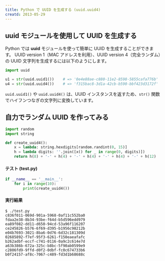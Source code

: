 ```yaml
---
title: Python で UUID を生成する (uuid.uuid4)
creatd: 2013-05-29
---
```


uuid モジュールを使用して UUID を生成する
----

Python では **uuid** モジュールを使って簡単に UUID を生成することができます。
UUID version 1（MAC アドレスを利用）、UUID version 4（完全ランダム）の UUID 文字列を生成するには以下のようにします。

```python
import uuid

u1 = str(uuid.uuid1())    # => '0e4e88ae-c880-11e2-8598-5855cafa776b'
u4 = str(uuid.uuid4())    # => 'f315bac8-3d1a-42cb-b590-bbf423d3172f'
```

`uuid.uuid1()` や `uuid.uuid4()` は、UUID インスタンスを返すため、`str()` 関数でハイフンつなぎの文字列に変換しています。


自力でランダム UUID を作ってみる
----

```python
import random
import string

def create_uuid4():
    x = lambda: string.hexdigits[random.randint(0, 15)]
    h = lambda digits: ''.join([x() for _ in range(0, digits)])
    return h(8) + '-' + h(4) + '-' + h(4) + '-' + h(4) + '-' + h(12)
```

#### テスト (test.py)

```python
if __name__ == '__main__':
    for i in range(10):
        print(create_uuid4())
```

#### 実行結果

```
$ ./test.py
c836f011-069d-901a-5968-0af11c552ba0
fdaa2e38-8b34-93be-f64d-b5d596edd979
ea89f082-dd11-d650-94cd-53a96f116207
ce245826-b576-6f69-d395-b1956c98212b
e04b7693-3021-8ba6-0d76-6d32c181309d
02685892-f7ef-95f3-6261-f150eaeafafc
b262adbf-eccf-c741-0116-0a9c2c614e7d
a63b386b-672a-325c-b8bc-5f90ab0599e9
c2806fd9-9ffd-d0f2-0dbf-fc0c674733b6
b0f24157-af8c-7067-c489-fd3d1b68688c
```

